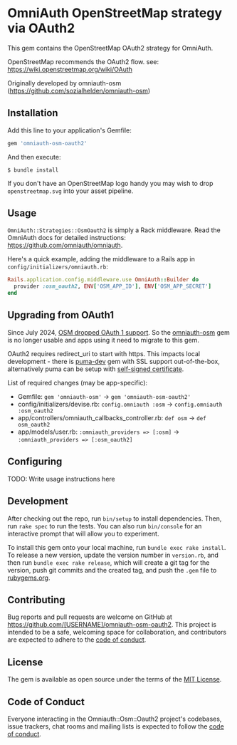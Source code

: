 # OmniAuth OpenStreetMap strategy via OAuth2

This gem contains the OpenStreetMap OAuth2 strategy for OmniAuth.

OpenStreetMap recommends the OAuth2 flow. see: https://wiki.openstreetmap.org/wiki/OAuth

Originally developed by omniauth-osm (https://github.com/sozialhelden/omniauth-osm)

## Installation

Add this line to your application's Gemfile:

```ruby
gem 'omniauth-osm-oauth2'
```

And then execute:

    $ bundle install

If you don't have an OpenStreetMap logo handy you may wish to drop `openstreetmap.svg` into your asset pipeline. 

## Usage

`OmniAuth::Strategies::OsmOauth2` is simply a Rack middleware. Read the OmniAuth docs for detailed instructions: https://github.com/omniauth/omniauth.

Here's a quick example, adding the middleware to a Rails app in `config/initializers/omniauth.rb`:

```ruby
Rails.application.config.middleware.use OmniAuth::Builder do
  provider :osm_oauth2, ENV['OSM_APP_ID'], ENV['OSM_APP_SECRET']
end
```

## Upgrading from OAuth1

Since July 2024, [OSM dropped OAuth 1 support](https://wiki.openstreetmap.org/wiki/2024_authentication_update). So the [omniauth-osm](https://github.com/sozialhelden/omniauth-osm) gem is no longer usable and apps using it need to migrate to this gem.

OAuth2 requires redirect_uri to start with https. This impacts local development - there is [puma-dev](https://github.com/puma/puma-dev) gem with SSL support out-of-the-box, alternatively puma can be setup with [self-signed certificate](https://joshfrankel.me/blog/configure-puma-ssl-for-local-development-on-ubuntu/).

List of required changes (may be app-specific):
* Gemfile: `gem 'omniauth-osm'` -> `gem 'omniauth-osm-oauth2'`
* config/initializers/devise.rb: `config.omniauth :osm` -> `config.omniauth :osm_oauth2`
* app/controllers/omniauth_callbacks_controller.rb: `def osm` -> `def osm_oauth2`
* app/models/user.rb: `:omniauth_providers => [:osm]` -> `:omniauth_providers => [:osm_oauth2]`

## Configuring

TODO: Write usage instructions here



## Development

After checking out the repo, run `bin/setup` to install dependencies. Then, run `rake spec` to run the tests. You can also run `bin/console` for an interactive prompt that will allow you to experiment.

To install this gem onto your local machine, run `bundle exec rake install`. To release a new version, update the version number in `version.rb`, and then run `bundle exec rake release`, which will create a git tag for the version, push git commits and the created tag, and push the `.gem` file to [rubygems.org](https://rubygems.org).

## Contributing

Bug reports and pull requests are welcome on GitHub at https://github.com/[USERNAME]/omniauth-osm-oauth2. This project is intended to be a safe, welcoming space for collaboration, and contributors are expected to adhere to the [code of conduct](https://github.com/[USERNAME]/omniauth-osm-oauth2/blob/master/CODE_OF_CONDUCT.md).

## License

The gem is available as open source under the terms of the [MIT License](https://opensource.org/licenses/MIT).

## Code of Conduct

Everyone interacting in the Omniauth::Osm::Oauth2 project's codebases, issue trackers, chat rooms and mailing lists is expected to follow the [code of conduct](https://github.com/[USERNAME]/omniauth-osm-oauth2/blob/master/CODE_OF_CONDUCT.md).
